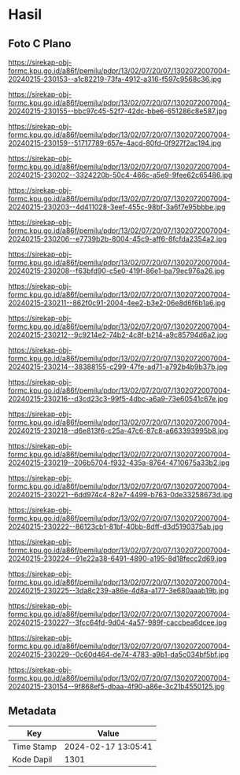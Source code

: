 # Hasil

## Foto C Plano

https://sirekap-obj-formc.kpu.go.id/a86f/pemilu/pdpr/13/02/07/20/07/1302072007004-20240215-230153--a1c82219-73fa-4912-a316-f597c9568c36.jpg

https://sirekap-obj-formc.kpu.go.id/a86f/pemilu/pdpr/13/02/07/20/07/1302072007004-20240215-230155--bbc97c45-52f7-42dc-bbe6-651286c8e587.jpg

https://sirekap-obj-formc.kpu.go.id/a86f/pemilu/pdpr/13/02/07/20/07/1302072007004-20240215-230159--51717789-657e-4acd-80fd-0f927f2ac194.jpg

https://sirekap-obj-formc.kpu.go.id/a86f/pemilu/pdpr/13/02/07/20/07/1302072007004-20240215-230202--3324220b-50c4-466c-a5e9-9fee62c65486.jpg

https://sirekap-obj-formc.kpu.go.id/a86f/pemilu/pdpr/13/02/07/20/07/1302072007004-20240215-230203--4d411028-3eef-455c-98bf-3a6f7e95bbbe.jpg

https://sirekap-obj-formc.kpu.go.id/a86f/pemilu/pdpr/13/02/07/20/07/1302072007004-20240215-230206--e7739b2b-8004-45c9-aff6-8fcfda2354a2.jpg

https://sirekap-obj-formc.kpu.go.id/a86f/pemilu/pdpr/13/02/07/20/07/1302072007004-20240215-230208--f63bfd90-c5e0-419f-86e1-ba79ec976a26.jpg

https://sirekap-obj-formc.kpu.go.id/a86f/pemilu/pdpr/13/02/07/20/07/1302072007004-20240215-230211--862f0c91-2004-4ee2-b3e2-06e8d6f6b1a6.jpg

https://sirekap-obj-formc.kpu.go.id/a86f/pemilu/pdpr/13/02/07/20/07/1302072007004-20240215-230212--9c9214e2-74b2-4c8f-b214-a9c85794d6a2.jpg

https://sirekap-obj-formc.kpu.go.id/a86f/pemilu/pdpr/13/02/07/20/07/1302072007004-20240215-230214--38388155-c299-47fe-ad71-a792b4b9b37b.jpg

https://sirekap-obj-formc.kpu.go.id/a86f/pemilu/pdpr/13/02/07/20/07/1302072007004-20240215-230216--d3cd23c3-99f5-4dbc-a6a9-73e60541c67e.jpg

https://sirekap-obj-formc.kpu.go.id/a86f/pemilu/pdpr/13/02/07/20/07/1302072007004-20240215-230218--d6e813f6-c25a-47c6-87c8-a663393995b8.jpg

https://sirekap-obj-formc.kpu.go.id/a86f/pemilu/pdpr/13/02/07/20/07/1302072007004-20240215-230219--206b5704-f932-435a-8764-4710675a33b2.jpg

https://sirekap-obj-formc.kpu.go.id/a86f/pemilu/pdpr/13/02/07/20/07/1302072007004-20240215-230221--6dd974c4-82e7-4499-b763-0de33258673d.jpg

https://sirekap-obj-formc.kpu.go.id/a86f/pemilu/pdpr/13/02/07/20/07/1302072007004-20240215-230222--86123cb1-81bf-40bb-8dff-d3d5190375ab.jpg

https://sirekap-obj-formc.kpu.go.id/a86f/pemilu/pdpr/13/02/07/20/07/1302072007004-20240215-230224--91e22a38-6491-4890-a195-8d18fecc2d69.jpg

https://sirekap-obj-formc.kpu.go.id/a86f/pemilu/pdpr/13/02/07/20/07/1302072007004-20240215-230225--3da8c239-a86e-4d8a-a177-3e680aaab19b.jpg

https://sirekap-obj-formc.kpu.go.id/a86f/pemilu/pdpr/13/02/07/20/07/1302072007004-20240215-230227--3fcc64fd-9d04-4a57-989f-caccbea6dcee.jpg

https://sirekap-obj-formc.kpu.go.id/a86f/pemilu/pdpr/13/02/07/20/07/1302072007004-20240215-230229--0c60d464-de74-4783-a9b1-da5c034bf5bf.jpg

https://sirekap-obj-formc.kpu.go.id/a86f/pemilu/pdpr/13/02/07/20/07/1302072007004-20240215-230154--9f868ef5-dbaa-4f90-a86e-3c21b4550125.jpg


## Metadata

| Key        | Value               |
| ---------- | ------------------- |
| Time Stamp | 2024-02-17 13:05:41 |
| Kode Dapil | 1301                |



